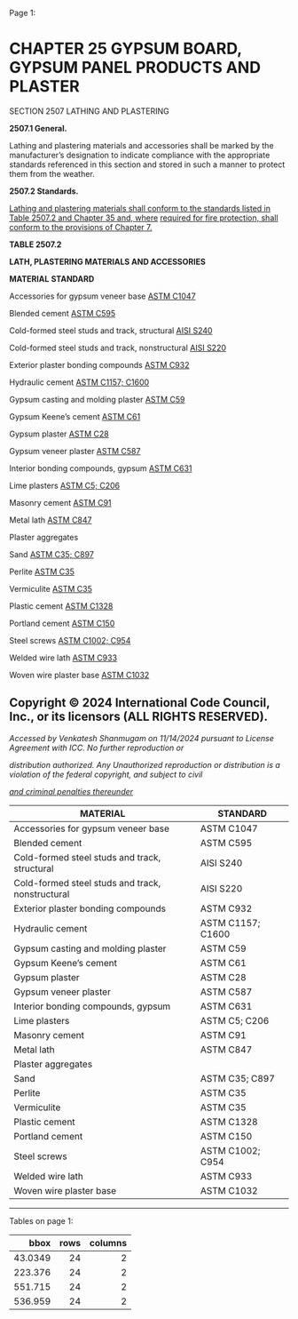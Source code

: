 Page 1:

# CHAPTER 25 GYPSUM BOARD, GYPSUM PANEL PRODUCTS AND PLASTER

 SECTION 2507
 LATHING AND PLASTERING

**2507.1 General.**


Lathing and plastering materials and accessories shall be marked by the manufacturer’s designation to indicate
compliance with the appropriate standards referenced in this section and stored in such a manner to protect them from
the weather.

**2507.2 Standards.**

[Lathing and plastering materials shall conform to the standards listed in Table 2507.2 and Chapter 35 and, where](http://codes.iccsafe.org/#VACC2021P1_Ch25_Sec2507.2_Tbl2507.2)
[required for fire protection, shall conform to the provisions of Chapter 7.](http://codes.iccsafe.org/#VACC2021P1_Ch07)

**TABLE 2507.2**

**LATH, PLASTERING MATERIALS AND ACCESSORIES**

**MATERIAL** **STANDARD**

Accessories for gypsum veneer base [ASTM C1047](http://codes.iccsafe.org/#VACC2021P1_Ch35_PromASTM_RefStdC1047_2014a)

Blended cement [ASTM C595](http://codes.iccsafe.org/#VACC2021P1_Ch35_PromASTM_RefStdC595_C595M_2018)

Cold-formed steel studs and track, structural [AISI S240](http://codes.iccsafe.org/#VACC2021P1_Ch35_PromAISI_RefStdAISI_S240_20)

Cold-formed steel studs and track, nonstructural [AISI S220](http://codes.iccsafe.org/#VACC2021P1_Ch35_PromAISI_RefStdAISI_S220_20)

Exterior plaster bonding compounds [ASTM C932](http://codes.iccsafe.org/#VACC2021P1_Ch35_PromASTM_RefStdC932_062013)

Hydraulic cement [ASTM C1157; C1600](http://codes.iccsafe.org/#VACC2021P1_Ch35_PromASTM_RefStdC1157_C1157M_2017)

Gypsum casting and molding plaster [ASTM C59](http://codes.iccsafe.org/#VACC2021P1_Ch35_PromASTM_RefStdC59_C59M_002015)

Gypsum Keene’s cement [ASTM C61](http://codes.iccsafe.org/#VACC2021P1_Ch35_PromASTM_RefStdC61_C61M_002015)

Gypsum plaster [ASTM C28](http://codes.iccsafe.org/#VACC2021P1_Ch35_PromASTM_RefStdC28_C28M_102015)

Gypsum veneer plaster [ASTM C587](http://codes.iccsafe.org/#VACC2021P1_Ch35_PromASTM_RefStdC587_20042018)

Interior bonding compounds, gypsum [ASTM C631](http://codes.iccsafe.org/#VACC2021P1_Ch35_PromASTM_RefStdC631_092014)

Lime plasters [ASTM C5; C206](http://codes.iccsafe.org/#VACC2021P1_Ch35_PromASTM_RefStdC5_2018)

Masonry cement [ASTM C91](http://codes.iccsafe.org/#VACC2021P1_Ch35_PromASTM_RefStdC91_C91M_2018)

Metal lath [ASTM C847](http://codes.iccsafe.org/#VACC2021P1_Ch35_PromASTM_RefStdC847_2018)

Plaster aggregates

Sand [ASTM C35; C897](http://codes.iccsafe.org/#VACC2021P1_Ch35_PromASTM_RefStdC35_C35_012014)

Perlite [ASTM C35](http://codes.iccsafe.org/#VACC2021P1_Ch35_PromASTM_RefStdC35_C35_012014)

Vermiculite [ASTM C35](http://codes.iccsafe.org/#VACC2021P1_Ch35_PromASTM_RefStdC35_C35_012014)

Plastic cement [ASTM C1328](http://codes.iccsafe.org/#VACC2021P1_Ch35_PromASTM_RefStdC1328_C1328M_12)

Portland cement [ASTM C150](http://codes.iccsafe.org/#VACC2021P1_Ch35_PromASTM_RefStdC150_C150M_2018)

Steel screws [ASTM C1002; C954](http://codes.iccsafe.org/#VACC2021P1_Ch35_PromASTM_RefStdC1002_2018)

Welded wire lath [ASTM C933](http://codes.iccsafe.org/#VACC2021P1_Ch35_PromASTM_RefStdC933_2018)

Woven wire plaster base [ASTM C1032](http://codes.iccsafe.org/#VACC2021P1_Ch35_PromASTM_RefStdC1032_2018)

## Copyright © 2024 International Code Council, Inc., or its licensors (ALL RIGHTS RESERVED).

_Accessed by Venkatesh Shanmugam on 11/14/2024 pursuant to License Agreement with ICC. No further reproduction or_

_distribution authorized. Any Unauthorized reproduction or distribution is a violation of the federal copyright, and subject to civil_

_[and criminal penalties thereunder](http://codes.iccsafe.org/content/VACC2021P1/chapter-25-gypsum-board-gypsum-panel-products-and-plaster#VACC2021P1_Ch25_Sec2507)_

|MATERIAL|STANDARD|
|---|---|
|Accessories for gypsum veneer base|ASTM C1047|
|Blended cement|ASTM C595|
|Cold-formed steel studs and track, structural|AISI S240|
|Cold-formed steel studs and track, nonstructural|AISI S220|
|Exterior plaster bonding compounds|ASTM C932|
|Hydraulic cement|ASTM C1157; C1600|
|Gypsum casting and molding plaster|ASTM C59|
|Gypsum Keene’s cement|ASTM C61|
|Gypsum plaster|ASTM C28|
|Gypsum veneer plaster|ASTM C587|
|Interior bonding compounds, gypsum|ASTM C631|
|Lime plasters|ASTM C5; C206|
|Masonry cement|ASTM C91|
|Metal lath|ASTM C847|
|Plaster aggregates||
|Sand|ASTM C35; C897|
|Perlite|ASTM C35|
|Vermiculite|ASTM C35|
|Plastic cement|ASTM C1328|
|Portland cement|ASTM C150|
|Steel screws|ASTM C1002; C954|
|Welded wire lath|ASTM C933|
|Woven wire plaster base|ASTM C1032|


-----



Tables on page 1:

|     bbox |   rows |   columns |
|---------:|-------:|----------:|
|  43.0349 |     24 |         2 |
| 223.376  |     24 |         2 |
| 551.715  |     24 |         2 |
| 536.959  |     24 |         2 |

